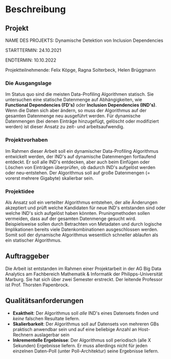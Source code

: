 # Beschreibung

## Projekt

NAME DES PROJEKTS: Dynamische Detektion von Inclusion Dependencies

STARTTERMIN: 24.10.2021

ENDTERMIN: 10.10.2022

Projektteilnehmende: Felix Köpge, Ragna Solterbeck, Helen Brüggmann

### Die Ausgangslage

Im Status quo sind die meisten Data-Profiling Algorithmen statisch. Sie untersuchen eine statische Datenmenge auf Abhängigkeiten, wie __Functional Dependencies  (FD's)__ oder __Inclusion Dependencies (IND's)__. Wenn die Daten sich aber ändern, so muss der Algorithmus auf der gesamten Datenmenge neu ausgeführt werden. Für dynamische Datenmengen (bei denen Einträge hinzugefügt, gelöscht oder modifiziert werden) ist dieser Ansatz zu zeit- und arbeitsaufwendig.

### Projektvorhaben

Im Rahmen dieser Arbeit soll ein dynamischer Data-Profiling Algorithmus entwickelt werden, der IND's auf dynamische Datenmengen fortlaufend entdeckt. Er soll alle IND's entdecken, aber auch beim Einfügen oder Löschen von Einträgen überprüfen, ob dadurch IND's aufgelöst werden oder neu-entstehen. Der Algorithmus soll auf große Datenmengen (= vorerst mehrere Gigabyte) skalierbar sein.

### Projektidee

Als Ansatz soll ein verteilter Algorithmus entstehen, der alle Änderungen akzeptiert und prüft welche Kandidaten für neue IND's entstanden sind oder welche IND's sich aufgelöst haben könnten. Pruningmethoden sollen vermeiden, dass auf der gesamten Datenmenge gesucht wird. Beispielsweise sollen durch Betrachten von Metadaten und durch logische Implikationen bereits viele Datenkombinationen ausgeschlossen werden. Somit soll der dynamische Algorithmus wesentlich schneller ablaufen als ein statischer Algorithmus.

## Auftraggeber

Die Arbeit ist entstanden im Rahmen einer Projektarbeit in der AG Big Data Analytics am Fachbereich Mathematik & Informatik der Philipps-Universität Marburg. Sie hat sich über zwei Semester erstreckt. Der leitende Professor ist Prof. Thorsten Papenbrock.

## Qualitätsanforderungen

* __Exaktheit__: Der Algorithmus soll _alle_ IND's eines Datensets finden und _keine_ falschen Resultate liefern.
* __Skalierbarkeit__: Der Algorithmus soll auf Datensets von mehreren GBs praktisch anwendbar sein und auf eine beliebige Anzahl an Host-Rechnern auslagerbar sein
* __Inkrementelle Ergebnisse__: Der Algorithmus soll periodisch (alle X Sekunden) Ergebnisse liefern. Er muss allerdings nicht für jeden einzelnen Daten-Poll (unter Poll-Architektur) seine Ergebnisse liefern.
